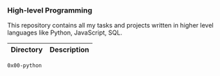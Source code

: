 ### High-level Programming

This repository contains all my tasks and projects written in higher level languages like Python, JavaScript, SQL.

Directory | Description
--- | ---
`0x00-python`

